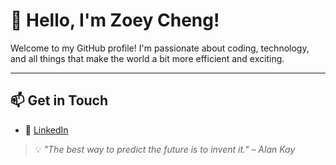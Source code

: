 # 👋 Hello, I'm Zoey Cheng!

Welcome to my GitHub profile! I'm passionate about coding, technology, and all things that make the world a bit more efficient and exciting.

---

## 📫 Get in Touch

- 🔗 [LinkedIn](https://www.linkedin.com/in/ziying-zheng/)

> 💡 _"The best way to predict the future is to invent it." – Alan Kay_
